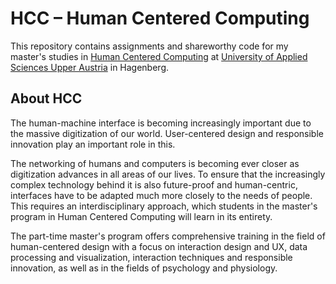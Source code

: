 # HCC – Human Centered Computing

This repository contains assignments and shareworthy code for my master's studies in [Human Centered Computing](https://www.fh-ooe.at/campus-hagenberg/studiengaenge/master/human-centered-computing/) at [University of Applied Sciences Upper Austria](https://www.fh-ooe.at) in Hagenberg.

## About HCC

The human-machine interface is becoming increasingly important due to the massive digitization of our world. User-centered design and responsible innovation play an important role in this.

The networking of humans and computers is becoming ever closer as digitization advances in all areas of our lives. To ensure that the increasingly complex technology behind it is also future-proof and human-centric, interfaces have to be adapted much more closely to the needs of people. This requires an interdisciplinary approach, which students in the master's program in Human Centered Computing will learn in its entirety.

The part-time master's program offers comprehensive training in the field of human-centered design with a focus on interaction design and UX, data processing and visualization, interaction techniques and responsible innovation, as well as in the fields of psychology and physiology.
